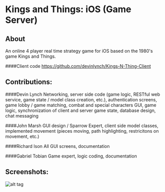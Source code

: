 Kings and Things: iOS (Game Server)
====================

About
------
An online 4 player real time strategy game for iOS based on the 1980's game Kings and Things.

####Client code
https://github.com/devinlynch/Kings-N-Thing-Client

Contributions:
------
####Devin Lynch
Networking, server side code (game logic, RESTful web service, game state / model class creation, etc.), authentication screens, game lobby / game matching, combat and special characters GUI, game logic, synchronization of client and server game state, database design, chat messaging

####John Marsh
GUI design / Sparrow Expert, client side model classes, implemented movement (pieces moving, path highlighting, restricitons on movement, etc.)

####Richard Ison
All GUI screens, documentation

####Gabriel Tobian
Game expert, logic coding, documentation


Screenshots:
------

![alt tag](http://devinlynch.ca/wp-content/uploads/2014/04/kat.jpg)
